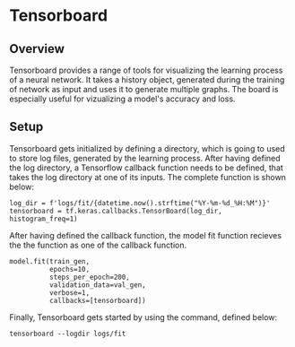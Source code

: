 # Tensorboard

## Overview
Tensorboard provides a range of tools for visualizing the learning
process of a neural network. It takes a history object, generated during the
training of network as input and uses it to generate multiple graphs. The board
is especially useful for vizualizing a model's accuracy and loss. 

## Setup
Tensorboard gets initialized by defining a directory, which is going to used to
store log files, generated by the learning process. After having defined the log
directory, a Tensorflow callback function needs to be defined, that takes the
log directory at one of its inputs. The complete function is shown below:

```
log_dir = f'logs/fit/{datetime.now().strftime("%Y-%m-%d_%H:%M")}'
tensorboard = tf.keras.callbacks.TensorBoard(log_dir, histogram_freq=1)
```
After having defined the callback function, the model fit function recieves the
the function as one of the callback function.
```
model.fit(train_gen,
          epochs=10,
          steps_per_epoch=200,
          validation_data=val_gen,
          verbose=1,
          callbacks=[tensorboard])
```
Finally, Tensorboard gets started by using the command, defined below:

```
tensorboard --logdir logs/fit
```